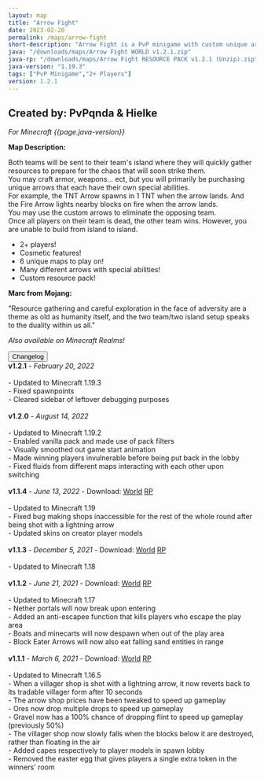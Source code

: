 ```yaml
---
layout: map
title: "Arrow Fight"
date: 2023-02-20
permalink: /maps/arrow-fight
short-description: "Arrow Fight is a PvP minigame with custom unique arrows with special abilities that you use to shoot at the enemy team to win!"
java: "/downloads/maps/Arrow Fight WORLD v1.2.1.zip"
java-rp: "/downloads/maps/Arrow Fight RESOURCE PACK v1.2.1 (Unzip).zip"
java-version: "1.19.3"
tags: ["PvP Minigame","2+ Players"]
version: 1.2.1
---
```

Created by: PvPqnda & Hielke
-
*For Minecraft {{page.java-version}}*

**Map Description:**

Both teams will be sent to their team's island where they will quickly gather resources to prepare for the chaos that will soon strike them.<br>
You may craft armor, weapons... ect, but you will primarily be purchasing unique arrows that each have their own special abilities.<br>
For example, the TNT Arrow spawns in 1 TNT when the arrow lands. And the Fire Arrow lights nearby blocks on fire when the arrow lands.<br>
You may use the custom arrows to eliminate the opposing team.<br>
Once all players on their team is dead, the other team wins. However, you are unable to build from island to island.

- 2+ players!
- Cosmetic features!
- 6 unique maps to play on!
- Many different arrows with special abilities!
- Custom resource pack!

**Marc from Mojang:**

"Resource gathering and careful exploration in the face of adversity are a theme as old as humanity itself, and the two team/two island setup speaks to the duality within us all."

*Also available on Minecraft Realms!*

<div id="accordion">
  <div class="card">
        <button class="card-header mb-0 btn btn-link text-decoration-none" data-toggle="collapse" data-target="#changelog" aria-expanded="false" aria-controls="changelog" id="changelogBtn">
           Changelog
        </button>
</div>

<div id="changelog" class="collapse" aria-labelledby="changelogBtn" data-parent="#accordion">
      <div class="card-body">
<b>v1.2.1</b> - <em>February 20, 2022</em><br>
<br>
- Updated to Minecraft 1.19.3<br>
- Fixed spawnpoints<br>
- Cleared sidebar of leftover debugging purposes<br>
<br>
<b>v1.2.0</b> - <em>August 14, 2022</em><br>
<br>
- Updated to Minecraft 1.19.2<br>
- Enabled vanilla pack and made use of pack filters<br>
- Visually smoothed out game start animation<br>
- Made winning players invulnerable before being put back in the lobby<br>
- Fixed fluids from different maps interacting with each other upon switching<br>
<br>
<b>v1.1.4</b> - <em>June 13, 2022</em> - Download: <a style="text-decoration: underline;" href="/downloads/maps/old/Arrow Fight WORLD v1.1.4.zip" download>World</a> <a style="text-decoration: underline;" href="/downloads/maps/old/Arrow Fight RESOURCE PACK v1.1.4 (Unzip).zip" download>RP</a><br>
<br>
- Updated to Minecraft 1.19<br>
- Fixed bug making shops inaccessible for the rest of the whole round after being shot with a lightning arrow<br>
- Updated skins on creator player models<br>
<br>
<b>v1.1.3</b> - <em>December 5, 2021</em> - Download: <a style="text-decoration: underline;" href="/downloads/maps/old/Arrow Fight WORLD v1.1.3.zip" download>World</a> <a style="text-decoration: underline;" href="/downloads/maps/old/Arrow Fight RESOURCE PACK v1.1.3 (Unzip).zip" download>RP</a><br>
<br>
- Updated to Minecraft 1.18<br>
<br>
<b>v1.1.2</b> - <em>June 21, 2021</em> - Download: <a style="text-decoration: underline;" href="/downloads/maps/old/Arrow Fight WORLD v1.1.2.zip" download>World</a> <a style="text-decoration: underline;" href="/downloads/maps/old/Arrow Fight RESOURCE PACK v1.1.2 (Unzip).zip" download>RP</a><br>
<br>
- Updated to Minecraft 1.17<br>
- Nether portals will now break upon entering<br>
- Added an anti-escapee function that kills players who escape the play area<br>
- Boats and minecarts will now despawn when out of the play area<br>
- Block Eater Arrows will now also eat falling sand entities in range<br>
<br>
<b>v1.1.1</b> - <em>March 6, 2021</em> - Download: <a style="text-decoration: underline;" href="/downloads/maps/old/Arrow Fight WORLD v1.1.1.zip" download>World</a> <a style="text-decoration: underline;" href="/downloads/maps/old/Arrow Fight RESOURCE PACK v1.1.1 (Unzip).zip" download>RP</a><br>
<br>
- Updated to Minecraft 1.16.5<br>
- When a villager shop is shot with a lightning arrow, it now reverts back to its tradable villager form after 10 seconds<br>
- The arrow shop prices have been tweaked to speed up gameplay<br>
- Ores now drop multiple drops to speed up gameplay<br>
- Gravel now has a 100% chance of dropping flint to speed up gameplay (previously 50%)<br>
- The villager shop now slowly falls when the blocks below it are destroyed, rather than floating in the air<br>
- Added capes respectively to player models in spawn lobby<br>
- Removed the easter egg that gives players a single extra token in the winners' room<br>
      </div>
    </div>
  </div>